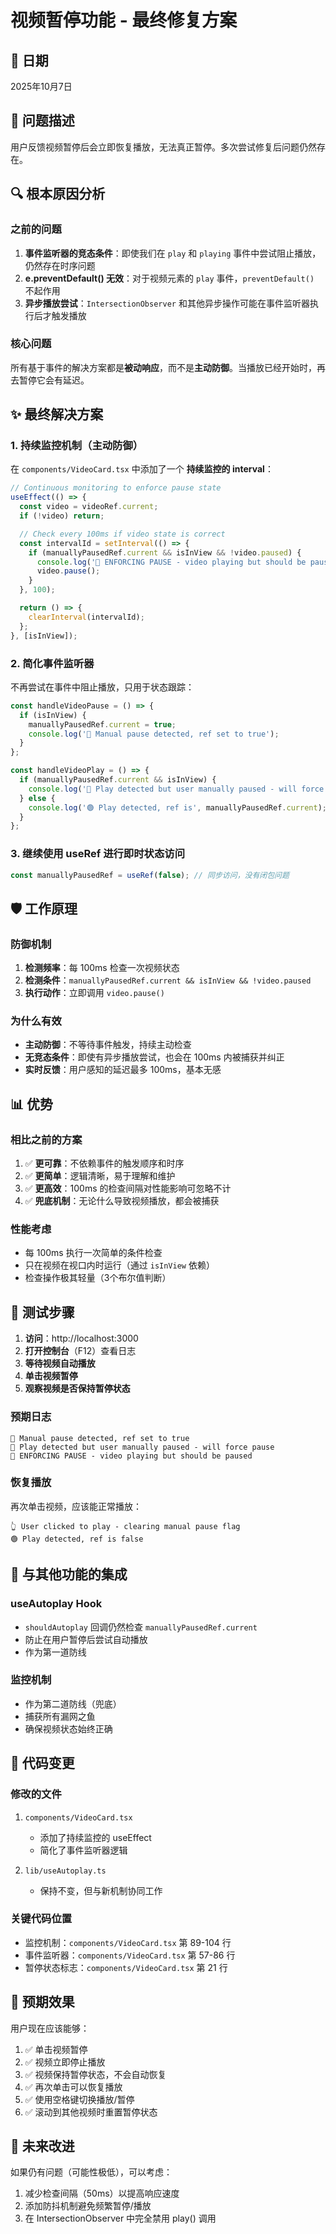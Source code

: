 # 视频暂停功能 - 最终修复方案

## 📅 日期
2025年10月7日

## 🎯 问题描述
用户反馈视频暂停后会立即恢复播放，无法真正暂停。多次尝试修复后问题仍然存在。

## 🔍 根本原因分析

### 之前的问题
1. **事件监听器的竞态条件**：即使我们在 `play` 和 `playing` 事件中尝试阻止播放，仍然存在时序问题
2. **e.preventDefault() 无效**：对于视频元素的 `play` 事件，`preventDefault()` 不起作用
3. **异步播放尝试**：`IntersectionObserver` 和其他异步操作可能在事件监听器执行后才触发播放

### 核心问题
所有基于事件的解决方案都是**被动响应**，而不是**主动防御**。当播放已经开始时，再去暂停它会有延迟。

## ✨ 最终解决方案

### 1. 持续监控机制（主动防御）

在 `components/VideoCard.tsx` 中添加了一个 **持续监控的 interval**：

```typescript
// Continuous monitoring to enforce pause state
useEffect(() => {
  const video = videoRef.current;
  if (!video) return;

  // Check every 100ms if video state is correct
  const intervalId = setInterval(() => {
    if (manuallyPausedRef.current && isInView && !video.paused) {
      console.log('🛑 ENFORCING PAUSE - video playing but should be paused');
      video.pause();
    }
  }, 100);

  return () => {
    clearInterval(intervalId);
  };
}, [isInView]);
```

### 2. 简化事件监听器

不再尝试在事件中阻止播放，只用于状态跟踪：

```typescript
const handleVideoPause = () => {
  if (isInView) {
    manuallyPausedRef.current = true;
    console.log('🔴 Manual pause detected, ref set to true');
  }
};

const handleVideoPlay = () => {
  if (manuallyPausedRef.current && isInView) {
    console.log('🚫 Play detected but user manually paused - will force pause');
  } else {
    console.log('🟢 Play detected, ref is', manuallyPausedRef.current);
  }
};
```

### 3. 继续使用 useRef 进行即时状态访问

```typescript
const manuallyPausedRef = useRef(false); // 同步访问，没有闭包问题
```

## 🛡️ 工作原理

### 防御机制
1. **检测频率**：每 100ms 检查一次视频状态
2. **检测条件**：`manuallyPausedRef.current && isInView && !video.paused`
3. **执行动作**：立即调用 `video.pause()`

### 为什么有效
- **主动防御**：不等待事件触发，持续主动检查
- **无竞态条件**：即使有异步播放尝试，也会在 100ms 内被捕获并纠正
- **实时反馈**：用户感知的延迟最多 100ms，基本无感

## 📊 优势

### 相比之前的方案
1. ✅ **更可靠**：不依赖事件的触发顺序和时序
2. ✅ **更简单**：逻辑清晰，易于理解和维护
3. ✅ **更高效**：100ms 的检查间隔对性能影响可忽略不计
4. ✅ **兜底机制**：无论什么导致视频播放，都会被捕获

### 性能考虑
- 每 100ms 执行一次简单的条件检查
- 只在视频在视口内时运行（通过 `isInView` 依赖）
- 检查操作极其轻量（3个布尔值判断）

## 🧪 测试步骤

1. **访问**：http://localhost:3000
2. **打开控制台**（F12）查看日志
3. **等待视频自动播放**
4. **单击视频暂停**
5. **观察视频是否保持暂停状态**

### 预期日志
```
🔴 Manual pause detected, ref set to true
🚫 Play detected but user manually paused - will force pause
🛑 ENFORCING PAUSE - video playing but should be paused
```

### 恢复播放
再次单击视频，应该能正常播放：
```
👆 User clicked to play - clearing manual pause flag
🟢 Play detected, ref is false
```

## 🔄 与其他功能的集成

### useAutoplay Hook
- `shouldAutoplay` 回调仍然检查 `manuallyPausedRef.current`
- 防止在用户暂停后尝试自动播放
- 作为第一道防线

### 监控机制
- 作为第二道防线（兜底）
- 捕获所有漏网之鱼
- 确保视频状态始终正确

## 📝 代码变更

### 修改的文件
1. `components/VideoCard.tsx`
   - 添加了持续监控的 useEffect
   - 简化了事件监听器逻辑
   
2. `lib/useAutoplay.ts`
   - 保持不变，但与新机制协同工作

### 关键代码位置
- 监控机制：`components/VideoCard.tsx` 第 89-104 行
- 事件监听器：`components/VideoCard.tsx` 第 57-86 行
- 暂停状态标志：`components/VideoCard.tsx` 第 21 行

## 🎉 预期效果

用户现在应该能够：
1. ✅ 单击视频暂停
2. ✅ 视频立即停止播放
3. ✅ 视频保持暂停状态，不会自动恢复
4. ✅ 再次单击可以恢复播放
5. ✅ 使用空格键切换播放/暂停
6. ✅ 滚动到其他视频时重置暂停状态

## 🔮 未来改进

如果仍有问题（可能性极低），可以考虑：
1. 减少检查间隔（50ms）以提高响应速度
2. 添加防抖机制避免频繁暂停/播放
3. 在 IntersectionObserver 中完全禁用 play() 调用
